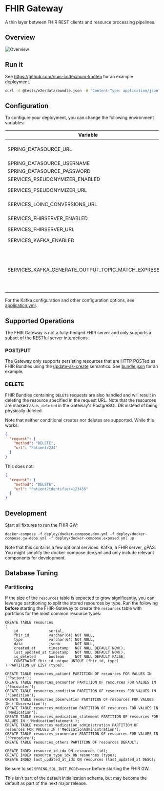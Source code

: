 # FHIR Gateway

A thin layer between FHIR REST clients and resource processing pipelines.

## Overview

![Overview](docs/img/overview.png "Overview")

## Run it

See <https://github.com/num-codex/num-knoten> for an example deployment.

```sh
curl -d @tests/e2e/data/bundle.json -H "Content-Type: application/json" -X POST http://localhost:18080/fhir
```

## Configuration

To configure your deployment, you can change the following environment variables:

| Variable                                              | Description                                                                                                                                                                                                                                                                                                                          | Default                                   |
| ----------------------------------------------------- | ------------------------------------------------------------------------------------------------------------------------------------------------------------------------------------------------------------------------------------------------------------------------------------------------------------------------------------ | ----------------------------------------- |
| SPRING_DATASOURCE_URL                                 | JDBC URL of the Postgres DB to store the received FHIR resources, needs to be set to an empty variable if no PSQL db is to be connected to                                                                                                                                                                                           | jdbc:postgresql://fhir-db:5432/fhir       |
| SPRING_DATASOURCE_USERNAME                            | Username of the Postgres DB                                                                                                                                                                                                                                                                                                          | postgres                                  |
| SPRING_DATASOURCE_PASSWORD                            | Password for the Postgres DB                                                                                                                                                                                                                                                                                                         | postgres                                  |
| SERVICES_PSEUDONYMIZER_ENABLED                        | Whether pseudonymization should be enabled.                                                                                                                                                                                                                                                                                          | true                                      |
| SERVICES_PSEUDONYMIZER_URL                            | URL of the [FHIR Pseudonymizer service](https://github.com/miracum/fhir-pseudonymizer)                                                                                                                                                                                                                                               | <http://fhir-pseudonymizer:8080/fhir>     |
| SERVICES_LOINC_CONVERSIONS_URL                        | URL of the [LOINC conversion service](https://gitlab.miracum.org/miracum/etl/loinc-conversion)                                                                                                                                                                                                                                       | <http://loinc-converter:8080/conversions> |
| SERVICES_FHIRSERVER_ENABLED                           | Whether to send received resources to a downstream FHIR server                                                                                                                                                                                                                                                                       | false                                     |
| SERVICES_FHIRSERVER_URL                               | URL of the FHIR server to send data to                                                                                                                                                                                                                                                                                               | <http://fhir-server:8080/fhir>            |
| SERVICES_KAFKA_ENABLED                                | Enable reading FHIR resources from, and writing them back to a Kafka cluster                                                                                                                                                                                                                                                         | false                                     |
| SERVICES_KAFKA_GENERATE_OUTPUT_TOPIC_MATCH_EXPRESSION | Allows for dynamically generating the Kafka output topic's name based on the input topic. Used to set a regular expression which is applied to the input topic and the first match is replaced with the value of `SERVICES_KAFKA_GENERATE_OUTPUT_TOPIC_REPLACE_WITH`. You can set this to `"^"` to add a prefix to the output topic. | `""`                                      |

For the Kafka configuration and other configuration options,
see [application.yml](src/main/resources/application.yml).

## Supported Operations

The FHIR Gateway is not a fully-fledged FHIR server and only supports a subset of the RESTful server
interactions.

### POST/PUT

The Gateway only supports persisting resources that are HTTP POSTed as FHIR Bundles using
the [update-as-create](https://www.hl7.org/fhir/http.html#upsert) semantics.
See [bundle.json](tests/e2e/data/bundle.json) for an example.

### DELETE

FHIR Bundles containing `DELETE` requests are also handled and will result in deleting the resource
specified in the request URL. Note that the resources are marked as `is_deleted` in the Gateway's
PostgreSQL DB instead of being physically deleted.

Note that neither conditional creates nor deletes are supported. While this works:

```json
{
  "request": {
    "method": "DELETE",
    "url": "Patient/234"
  }
}
```

This does not:

```json
{
  "request": {
    "method": "DELETE",
    "url": "Patient?identifier=123456"
  }
}
```

## Development

Start all fixtures to run the FHIR GW:

```shell
docker-compose -f deploy/docker-compose.dev.yml -f deploy/docker-compose.gw-deps.yml -f deploy/docker-compose.exposed.yml up
```

Note that this contains a few optional services: Kafka, a FHIR server, gPAS. You might simplify the
docker-compose.dev.yml and only include relevant components for development.

## Database Tuning

### Partitioning

If the size of the `resources` table is expected to grow significantly, you can leverage
partitioning to split the stored resources by type. Run the following **before** starting the
FHIR-Gateway to create the `resources` table with partitions for the most common resource types:

```postgresql
CREATE TABLE resources
(
    id              serial,
    fhir_id         varchar(64) NOT NULL,
    type            varchar(64) NOT NULL,
    data            jsonb       NOT NULL,
    created_at      timestamp   NOT NULL DEFAULT NOW(),
    last_updated_at timestamp   NOT NULL DEFAULT NOW(),
    is_deleted      boolean     NOT NULL DEFAULT FALSE,
    CONSTRAINT fhir_id_unique UNIQUE (fhir_id, type)
) PARTITION BY LIST (type);

CREATE TABLE resources_patient PARTITION OF resources FOR VALUES IN ('Patient');
CREATE TABLE resources_encounter PARTITION OF resources FOR VALUES IN ('Encounter');
CREATE TABLE resources_condition PARTITION OF resources FOR VALUES IN ('Condition');
CREATE TABLE resources_observation PARTITION OF resources FOR VALUES IN ('Observation');
CREATE TABLE resources_medication PARTITION OF resources FOR VALUES IN ('Medication');
CREATE TABLE resources_medication_statement PARTITION OF resources FOR VALUES IN ('MedicationStatement');
CREATE TABLE resources_medication_administration PARTITION OF resources FOR VALUES IN ('MedicationAdministration');
CREATE TABLE resources_procuedure PARTITION OF resources FOR VALUES IN ('Procedure');
CREATE TABLE resources_others PARTITION OF resources DEFAULT;

CREATE INDEX resource_id_idx ON resources (id);
CREATE INDEX resource_type_idx ON resources (type);
CREATE INDEX last_updated_at_idx ON resources (last_updated_at DESC);
```

Be sure to set `SPRING_SQL_INIT_MODE=never` before starting the FHIR GW.

This isn't part of the default initialization schema, but may become the default as part of the next
major release.
